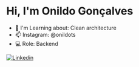 # Hi, I'm Onildo Gonçalves

- 🌱 I'm Learning about: Clean architecture
- 📫 Instagram: @onildots
- 💻 Role: Backend

[![Linkedin](https://img.shields.io/badge/-LinkedIn-060606?style=flat&labelColor=0D0D0D&logo=Linkedin&Color=white)](https://www.linkedin.com/in/onildo-lima-4ab500219/)
